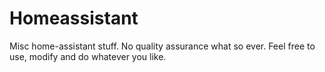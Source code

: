 # Homeassistant

Misc home-assistant stuff. No quality assurance what so ever. Feel free to use, modify and do whatever you like.
